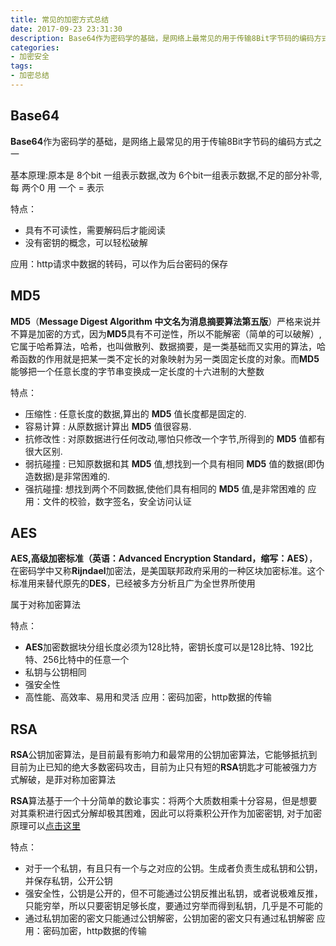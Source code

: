 ```yaml
---
title: 常见的加密方式总结
date: 2017-09-23 23:31:30
description: Base64作为密码学的基础，是网络上最常见的用于传输8Bit字节码的编码方式之一
categories:
- 加密安全
tags:
- 加密总结
---
```


## Base64
**Base64**作为密码学的基础，是网络上最常见的用于传输8Bit字节码的编码方式之一

基本原理:原本是 8个bit 一组表示数据,改为 6个bit一组表示数据,不足的部分补零,每 两个0 用 一个 = 表示

特点：

* 具有不可读性，需要解码后才能阅读
* 没有密钥的概念，可以轻松破解

应用：http请求中数据的转码，可以作为后台密码的保存

## MD5
**MD5**（**Message Digest Algorithm 中文名为消息摘要算法第五版**）严格来说并不算是加密的方式，因为**MD5**具有不可逆性，所以不能解密（简单的可以破解）,它属于哈希算法，哈希，也叫做散列、数据摘要，是一类基础而又实用的算法，哈希函数的作用就是把某一类不定长的对象映射为另一类固定长度的对象。而**MD5**能够把一个任意长度的字节串变换成一定长度的十六进制的大整数

特点：
* 压缩性 : 任意长度的数据,算出的 **MD5**  值长度都是固定的.
* 容易计算 : 从原数据计算出 **MD5** 值很容易.
* 抗修改性 : 对原数据进行任何改动,哪怕只修改一个字节,所得到的 **MD5** 值都有很大区别.
* 弱抗碰撞 : 已知原数据和其 **MD5** 值,想找到一个具有相同 **MD5** 值的数据(即伪造数据)是非常困难的.
* 强抗碰撞: 想找到两个不同数据,使他们具有相同的 **MD5** 值,是非常困难的
应用：文件的校验，数字签名，安全访问认证

## AES
**AES,高级加密标准（英语：Advanced Encryption Standard，缩写：AES）**，在密码学中又称**Rijndael**加密法，是美国联邦政府采用的一种区块加密标准。这个标准用来替代原先的**DES**，已经被多方分析且广为全世界所使用

属于对称加密算法

特点：
* **AES**加密数据块分组长度必须为128比特，密钥长度可以是128比特、192比特、256比特中的任意一个
* 私钥与公钥相同
* 强安全性
* 高性能、高效率、易用和灵活
应用：密码加密，http数据的传输

## RSA

**RSA**公钥加密算法，是目前最有影响力和最常用的公钥加密算法，它能够抵抗到目前为止已知的绝大多数密码攻击，目前为止只有短的**RSA**钥匙才可能被强力方式解破，是菲对称加密算法

**RSA**算法基于一个十分简单的数论事实：将两个大质数相乘十分容易，但是想要对其乘积进行因式分解却极其困难，因此可以将乘积公开作为加密密钥,
对于加密原理可以[点击这里](http://www.ruanyifeng.com/blog/2013/06/rsa_algorithm_part_one.html)

特点：
* 对于一个私钥，有且只有一个与之对应的公钥。生成者负责生成私钥和公钥，并保存私钥，公开公钥
* 强安全性，公钥是公开的，但不可能通过公钥反推出私钥，或者说极难反推，只能穷举，所以只要密钥足够长度，要通过穷举而得到私钥，几乎是不可能的
* 通过私钥加密的密文只能通过公钥解密，公钥加密的密文只有通过私钥解密
应用：密码加密，http数据的传输

